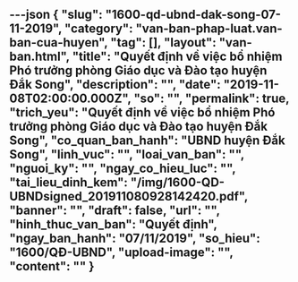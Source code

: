 ---json
{
    "slug": "1600-qd-ubnd-dak-song-07-11-2019",
    "category": "van-ban-phap-luat.van-ban-cua-huyen",
    "tag": [],
    "layout": "van-ban.html",
    "title": "Quyết định về việc bổ nhiệm Phó trưởng phòng Giáo dục và Đào tạo huyện Đắk Song",
    "description": "",
    "date": "2019-11-08T02:00:00.000Z",
    "so": "",
    "permalink": true,
    "trich_yeu": "Quyết định về việc bổ nhiệm Phó trưởng phòng Giáo dục và Đào tạo huyện Đắk Song",
    "co_quan_ban_hanh": "UBND huyện Đắk Song",
    "linh_vuc": "",
    "loai_van_ban": "",
    "nguoi_ky": "",
    "ngay_co_hieu_luc": "",
    "tai_lieu_dinh_kem": "/img/1600-QD-UBNDsigned_201911080928142420.pdf",
    "banner": "",
    "draft": false,
    "url": "",
    "hinh_thuc_van_ban": "Quyết định",
    "ngay_ban_hanh": "07/11/2019",
    "so_hieu": "1600/QĐ-UBND",
    "upload-image": "",
    "__content__": ""
}
---
